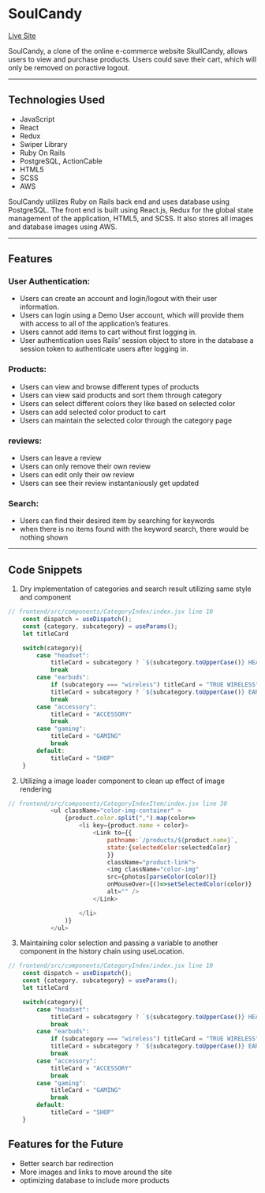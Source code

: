 # SoulCandy

[Live Site](https://soulcandy.onrender.com)

SoulCandy, a clone of the online e-commerce website SkullCandy, allows users to view and purchase products. Users could save their cart, which will only be removed on poractive logout.

---

## Technologies Used

 - JavaScript
 - React
 - Redux
 - Swiper Library
 - Ruby On Rails
 - PostgreSQL, ActionCable
 - HTML5
 - SCSS
 - AWS

SoulCandy utilizes Ruby on Rails back end and uses database using PostgreSQL. The front end is built using React.js, Redux for the global state management of the application, HTML5, and SCSS. It also stores all images and database images using AWS.

---

## Features

### User Authentication:

- Users can create an account and login/logout with their user information.
- Users can login using a Demo User account, which will provide them with access to all of the application’s features.
- Users cannot add items to cart without first logging in.
- User authentication uses Rails’ session object to store in the database a session token to authenticate users after logging in.

### Products:

 - Users can view and browse different types of products
 - Users can view said products and sort them through category
 - Users can select different colors they like based on selected color
 - Users can add selected color product to cart
 - Users can maintain the selected color through the category page

### reviews:

 - Users can leave a review
 - Users can only remove their own review
 - Users can edit only their ow review
 - Users can see their review instantaniously get updated

### Search:

 - Users can find their desired item by searching for keywords
 - when there is no items found with the keyword search, there would be nothing shown

---

## Code Snippets

1. Dry implementation of categories and search result utilizing same style and component

```javascript
// frontend/src/components/CategoryIndex/index.jsx line 10
    const dispatch = useDispatch();
    const {category, subcategory} = useParams();
    let titleCard

    switch(category){
        case "headset":
            titleCard = subcategory ? `${subcategory.toUpperCase()} HEADPHONES` : `HEADPHONES`
            break
        case "earbuds":
            if (subcategory === "wireless") titleCard = "TRUE WIRELESS"
            titleCard = subcategory ? `${subcategory.toUpperCase()} EARBUDS` : `EARBUDS`
            break
        case "accessory":
            titleCard = "ACCESSORY"
            break
        case "gaming":
            titleCard = "GAMING"
            break
        default:
            titleCard = "SHOP"
    }

```

2. Utilizing a image loader component to clean up effect of image rendering

```javascript
// frontend/src/components/CategoryIndexItem/index.jsx line 30
            <ul className="color-img-container" >
                {product.color.split(",").map(color=>
                    <li key={product.name + color}>
                        <Link to={{
                            pathname:`/products/${product.name}`,
                            state:{selectedColor:selectedColor}
                            }}
                            className="product-link">
                            <img className="color-img"
                            src={photos[parseColor(color)]}
                            onMouseOver={()=>setSelectedColor(color)}
                            alt="" />
                        </Link>

                    </li>
                )}
            </ul>

```

3. Maintaining color selection and passing a variable to another component in the history chain using useLocation.

```javascript
// frontend/src/components/CategoryIndex/index.jsx line 10
    const dispatch = useDispatch();
    const {category, subcategory} = useParams();
    let titleCard

    switch(category){
        case "headset":
            titleCard = subcategory ? `${subcategory.toUpperCase()} HEADPHONES` : `HEADPHONES`
            break
        case "earbuds":
            if (subcategory === "wireless") titleCard = "TRUE WIRELESS"
            titleCard = subcategory ? `${subcategory.toUpperCase()} EARBUDS` : `EARBUDS`
            break
        case "accessory":
            titleCard = "ACCESSORY"
            break
        case "gaming":
            titleCard = "GAMING"
            break
        default:
            titleCard = "SHOP"
    }

```

## Features for the Future

 - Better search bar redirection
 - More images and links to move around the site
 - optimizing database to include more products
